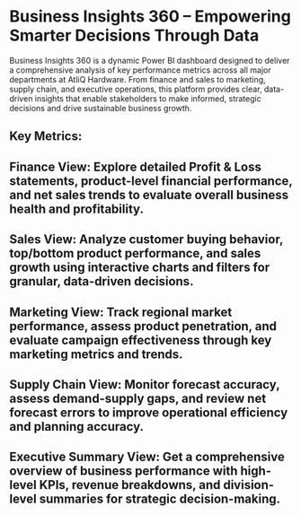 #  Business Insights 360 – Empowering Smarter Decisions Through Data

Business Insights 360 is a dynamic Power BI dashboard designed to deliver a comprehensive analysis of key performance metrics across all major departments at AtliQ Hardware. From finance and sales to marketing, supply chain, and executive operations, this platform provides clear, data-driven insights that enable stakeholders to make informed, strategic decisions and drive sustainable business growth.

## Key Metrics: 

## Finance View: Explore detailed Profit & Loss statements, product-level financial performance, and net sales trends to evaluate overall business health and profitability.
## Sales View: Analyze customer buying behavior, top/bottom product performance, and sales growth using interactive charts and filters for granular, data-driven decisions.
## Marketing View: Track regional market performance, assess product penetration, and evaluate campaign effectiveness through key marketing metrics and trends.
## Supply Chain View: Monitor forecast accuracy, assess demand-supply gaps, and review net forecast errors to improve operational efficiency and planning accuracy.
## Executive Summary View: Get a comprehensive overview of business performance with high-level KPIs, revenue breakdowns, and division-level summaries for strategic decision-making.
